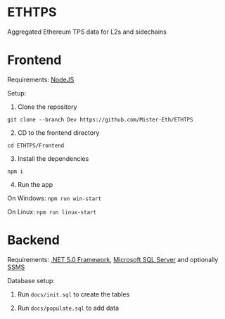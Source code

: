 # ETHTPS
Aggregated Ethereum TPS data for L2s and sidechains

# Frontend

Requirements: [NodeJS](https://nodejs.org/en/download/)

Setup:

1. Clone the repository

  ```git clone --branch Dev https://github.com/Mister-Eth/ETHTPS```
  
2. CD to the frontend directory

  ```cd ETHTPS/Frontend```
  
3. Install the dependencies

  ```npm i```
  
4. Run the app

  On Windows: ```npm run win-start```
  
  On Linux: ```npm run linux-start```
  
 # Backend
 
 Requirements: [.NET 5.0 Framework](https://dotnet.microsoft.com/en-us/download/dotnet/5.0), [Microsoft SQL Server](https://www.microsoft.com/en-us/sql-server/sql-server-downloads) and optionally [SSMS](https://docs.microsoft.com/en-us/sql/ssms/download-sql-server-management-studio-ssms?view=sql-server-ver15)
 
Database setup:

1. Run ```docs/init.sql``` to create the tables

2. Run ```docs/populate.sql``` to add data
